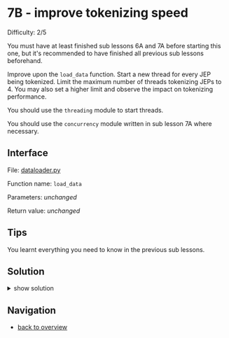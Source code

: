 # 7B - improve tokenizing speed

Difficulty: 2/5

You must have at least finished sub lessons 6A and 7A before starting this one,
but it's recommended to have finished all previous sub lessons beforehand.

Improve upon the ```load_data``` function. Start a new thread for every JEP being tokenized.
Limit the maximum number of threads tokenizing JEPs to 4. You may also set a higher limit
and observe the impact on tokenizing performance.

You should use the ```threading``` module to start threads.

You should use the ```concurrency``` module written in sub lesson 7A where necessary.

## Interface ##

File: [dataloader.py](workspace/load_data.py)

Function name: ```load_data```

Parameters: *unchanged*

Return value: *unchanged*

## Tips ##

You learnt everything you need to know in the previous sub lessons.

## Solution ##

<details>
  <summary>show solution</summary>

```
from concurrency import get_number_of_threads as count, wait_until_threshold_reached as wait_for
from crawler import crawl
from database import exists, restore, save
from threading import Thread
from tokenizer import tokenize

DB_FILE = 'fantasticdb.db'

jepdb = []

def add_to_jepdb(id, text, content):
    print('tokenizing jep %s' % id)
    jepdb.append((id, text, tokenize(content)))

def process(jeps):
    threshold = count()
    for id, text, content in jeps:
        wait_for(threshold + 4)
        Thread(target=add_to_jepdb, args=(id, text, content)).start()
    wait_for(threshold)

def load_data(callback):
    global jepdb
    if exists(DB_FILE):
        print('restoring jeps...')
        jepdb = restore(DB_FILE)
    else:
        print('downloading jeps...')
        jeps = crawl()
        print('tokenizing jeps...')
        process(jeps)
        save(jepdb, DB_FILE)
    callback(jepdb)
```
</details>

## Navigation ##
* [back to overview](0.md)
